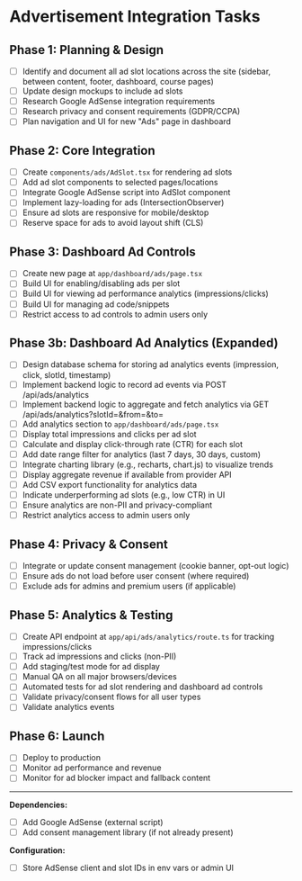 # Advertisement Integration Tasks

## Phase 1: Planning & Design
- [ ] Identify and document all ad slot locations across the site (sidebar, between content, footer, dashboard, course pages)
- [ ] Update design mockups to include ad slots
- [ ] Research Google AdSense integration requirements
- [ ] Research privacy and consent requirements (GDPR/CCPA)
- [ ] Plan navigation and UI for new "Ads" page in dashboard

## Phase 2: Core Integration
- [ ] Create `components/ads/AdSlot.tsx` for rendering ad slots
- [ ] Add ad slot components to selected pages/locations
- [ ] Integrate Google AdSense script into AdSlot component
- [ ] Implement lazy-loading for ads (IntersectionObserver)
- [ ] Ensure ad slots are responsive for mobile/desktop
- [ ] Reserve space for ads to avoid layout shift (CLS)

## Phase 3: Dashboard Ad Controls
- [ ] Create new page at `app/dashboard/ads/page.tsx`
- [ ] Build UI for enabling/disabling ads per slot
- [ ] Build UI for viewing ad performance analytics (impressions/clicks)
- [ ] Build UI for managing ad code/snippets
- [ ] Restrict access to ad controls to admin users only

## Phase 3b: Dashboard Ad Analytics (Expanded)
- [ ] Design database schema for storing ad analytics events (impression, click, slotId, timestamp)
- [ ] Implement backend logic to record ad events via POST /api/ads/analytics
- [ ] Implement backend logic to aggregate and fetch analytics via GET /api/ads/analytics?slotId=&from=&to=
- [ ] Add analytics section to `app/dashboard/ads/page.tsx`
- [ ] Display total impressions and clicks per ad slot
- [ ] Calculate and display click-through rate (CTR) for each slot
- [ ] Add date range filter for analytics (last 7 days, 30 days, custom)
- [ ] Integrate charting library (e.g., recharts, chart.js) to visualize trends
- [ ] Display aggregate revenue if available from provider API
- [ ] Add CSV export functionality for analytics data
- [ ] Indicate underperforming ad slots (e.g., low CTR) in UI
- [ ] Ensure analytics are non-PII and privacy-compliant
- [ ] Restrict analytics access to admin users only

## Phase 4: Privacy & Consent
- [ ] Integrate or update consent management (cookie banner, opt-out logic)
- [ ] Ensure ads do not load before user consent (where required)
- [ ] Exclude ads for admins and premium users (if applicable)

## Phase 5: Analytics & Testing
- [ ] Create API endpoint at `app/api/ads/analytics/route.ts` for tracking impressions/clicks
- [ ] Track ad impressions and clicks (non-PII)
- [ ] Add staging/test mode for ad display
- [ ] Manual QA on all major browsers/devices
- [ ] Automated tests for ad slot rendering and dashboard ad controls
- [ ] Validate privacy/consent flows for all user types
- [ ] Validate analytics events

## Phase 6: Launch
- [ ] Deploy to production
- [ ] Monitor ad performance and revenue
- [ ] Monitor for ad blocker impact and fallback content

---

**Dependencies:**
- [ ] Add Google AdSense (external script)
- [ ] Add consent management library (if not already present)

**Configuration:**
- [ ] Store AdSense client and slot IDs in env vars or admin UI 